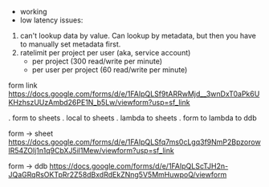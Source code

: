 - working
- low latency
issues:
1. can't lookup data by value. Can lookup by metadata, but then you have to manually set metadata first.
2. ratelimit per project per user (aka, service account)
    - per project (300 read/write per minute)
    - per user per project (60 read/write per minute)

form link
https://docs.google.com/forms/d/e/1FAIpQLSf9tARRwMjd__3wnDxT0aPk6UKHzhszUUzAmbd26PE1N_b5Lw/viewform?usp=sf_link

. form to sheets
. local to sheets
. lambda to sheets
. form to lambda to ddb

form -> sheet
https://docs.google.com/forms/d/e/1FAIpQLSfq7ms0cLgq3f9NmP2BpzorowlR54ZOlj1n1q9CbXJ5il1Mew/viewform?usp=sf_link

form -> ddb
https://docs.google.com/forms/d/e/1FAIpQLScTJH2n-JQaGRqRsOKTpRr2Z58dBxdRdEkZNng5V5MmHuwpoQ/viewform
